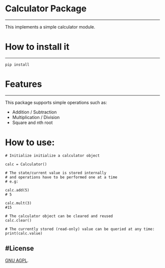# Calculator Package
___
This implements a simple calculator module.

# How to install it
___
```
pip install
```

# Features
---
This package supports simple operations such as:
- Addition / Subtraction
- Multiplication / Division
- Square and nth root

# How to use:

```
# Initialize initialize a calculator object

calc = Calculator()

# The state/current value is stored internally
# and operations have to be performed one at a time
# e.g:

calc.add(5)
# 5

calc.mult(3)
#15

# The calculator object can be cleared and reused
calc.clear()

# The currently stored (read-only) value can be queried at any time:
print(calc.value)
```


#License
---
[GNU AGPL](https://github.com/qwyt/m1s1_turring_calc_module/blob/master/LICENSE).
